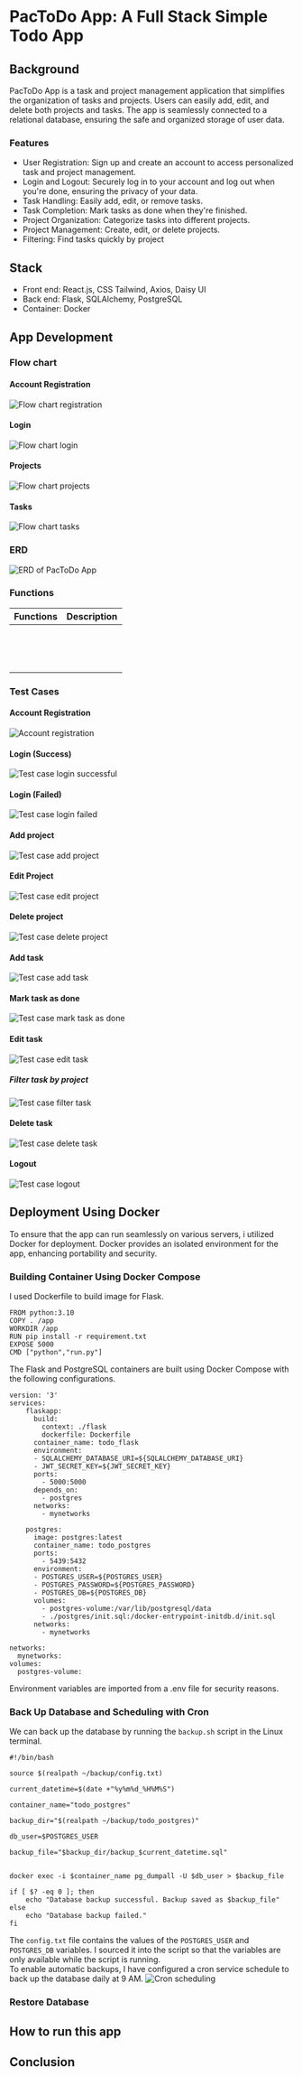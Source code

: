 # PacToDo App: A Full Stack Simple Todo App
## Background
PacToDo App is a task and project management application that simplifies the organization of tasks and projects. Users can easily add, edit, and delete both projects and tasks. The app is seamlessly connected to a relational database, ensuring the safe and organized storage of user data.
### Features
- User Registration: Sign up and create an account to access personalized task and project management.  
- Login and Logout: Securely log in to your account and log out when you're done, ensuring the privacy of your data.  
- Task Handling: Easily add, edit, or remove tasks.
- Task Completion: Mark tasks as done when they're finished.
- Project Organization: Categorize tasks into different projects.
- Project Management: Create, edit, or delete projects.
- Filtering: Find tasks quickly by project

## Stack
- Front end: React.js, CSS Tailwind, Axios, Daisy UI  
- Back end: Flask, SQLAlchemy, PostgreSQL
- Container: Docker

## App Development
### Flow chart
#### Account Registration
![Flow chart registration](./readmeimg/PacTodo_Register.png "Flow chart registration")
#### Login
![Flow chart login](/readmeimg/PacToDo_Login.png "Flow chart login")
#### Projects
![Flow chart projects](/readmeimg/PacToDo_Projects.png "Flow chart projects")
#### Tasks
![Flow chart tasks](/readmeimg/PacTodo_Tasks.png "Flow chart tasks")

### ERD
![ERD of PacToDo App](/readmeimg/TodoERD.png "ERD of PacToDo App")
### Functions
|Functions   |Description   |
|---|---|
|   |   |
|   |   |
|   |   |
|   |   |
|   |   |
|   |   |
|   |   |
|   |   |
|   |   |
|   |   |
|   |   |
|   |   |
|   |   |
|   |   |
### Test Cases
#### Account Registration
![Account registration](./readmeimg/testcase_register.gif "Account registration")
#### Login (Success)
![Test case login successful](./readmeimg/testcase_login_success.gif "Test case login successful")
#### Login (Failed)
![Test case login failed](./readmeimg/testcase_login_fail.gif "Test case login failed")
#### Add project
![Test case add project](./readmeimg/testcase_add_project.gif "Test case add project")
#### Edit Project
![Test case edit project](./readmeimg/testcase_edit_project.gif "Test case edit project")
#### Delete project
![Test case delete project](./readmeimg/testcase_delete_project.gif "Test case delete project")
#### Add task
![Test case add task](./readmeimg/testcase_add_task.gif "Test case add task")
#### Mark task as done
![Test case mark task as done](./readmeimg/testcase_mark_as_done_task.gif "Test case mark task as done")
#### Edit task
![Test case edit task](./readmeimg/testcase_edit_task.gif "Test case edit task")
##### Filter task by project
![Test case filter task](./readmeimg/testcase_filter_task.gif "Test case filter task")
#### Delete task
![Test case delete task](./readmeimg/testcase_delete_task.gif "Test case delete task")
#### Logout
![Test case logout](./readmeimg/testcase_logout.gif "Test case logout")

## Deployment Using Docker
To ensure that the app can run seamlessly on various servers, i utilized Docker for deployment. Docker provides an isolated environment for the app, enhancing portability and security.  
### Building Container Using Docker Compose
I used Dockerfile to build image for Flask.
```
FROM python:3.10
COPY . /app
WORKDIR /app
RUN pip install -r requirement.txt
EXPOSE 5000
CMD ["python","run.py"]
```
The Flask and PostgreSQL containers are built using Docker Compose with the following configurations.
```
version: '3'
services:
    flaskapp:
      build:
        context: ./flask
        dockerfile: Dockerfile
      container_name: todo_flask
      environment:
      - SQLALCHEMY_DATABASE_URI=${SQLALCHEMY_DATABASE_URI}
      - JWT_SECRET_KEY=${JWT_SECRET_KEY}
      ports:
        - 5000:5000
      depends_on: 
        - postgres
      networks:
        - mynetworks
    
    postgres:
      image: postgres:latest
      container_name: todo_postgres
      ports:
        - 5439:5432
      environment:
      - POSTGRES_USER=${POSTGRES_USER}
      - POSTGRES_PASSWORD=${POSTGRES_PASSWORD}
      - POSTGRES_DB=${POSTGRES_DB}
      volumes:
        - postgres-volume:/var/lib/postgresql/data
        - ./postgres/init.sql:/docker-entrypoint-initdb.d/init.sql
      networks: 
        - mynetworks

networks:
  mynetworks:
volumes:
  postgres-volume:

```
Environment variables are imported from a .env file for security reasons.
### Back Up Database and Scheduling with Cron
We can back up the database by running the `backup.sh` script in the Linux terminal.
```
#!/bin/bash

source $(realpath ~/backup/config.txt)

current_datetime=$(date +"%y%m%d_%H%M%S")

container_name="todo_postgres"

backup_dir="$(realpath ~/backup/todo_postgres)"

db_user=$POSTGRES_USER

backup_file="$backup_dir/backup_$current_datetime.sql"


docker exec -i $container_name pg_dumpall -U $db_user > $backup_file

if [ $? -eq 0 ]; then
    echo "Database backup successful. Backup saved as $backup_file"
else
    echo "Database backup failed."
fi
```
The `config.txt` file contains the values of the `POSTGRES_USER` and `POSTGRES_DB` variables. I sourced it into the script so that the variables are only available while the script is running.  
To enable automatic backups, I have configured a cron service schedule to back up the database daily at 9 AM.
![Cron scheduling](./readmeimg/crontab.jpg "Cron scheduling")
### Restore Database
## How to run this app
## Conclusion
